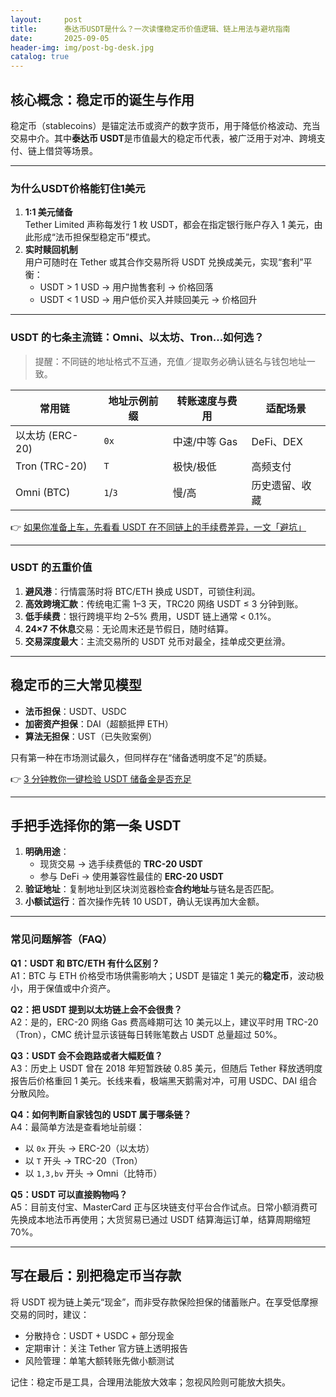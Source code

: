 ```yaml
---
layout:     post
title:      泰达币USDT是什么？一次读懂稳定币价值逻辑、链上用法与避坑指南
date:       2025-09-05
header-img: img/post-bg-desk.jpg
catalog: true
---
```


## 核心概念：稳定币的诞生与作用
稳定币（stablecoins）是锚定法币或资产的数字货币，用于降低价格波动、充当交易中介。其中**泰达币 USDT**是市值最大的稳定币代表，被广泛用于对冲、跨境支付、链上借贷等场景。

---

### 为什么USDT价格能钉住1美元
1. **1:1 美元储备**  
   Tether Limited 声称每发行 1 枚 USDT，都会在指定银行账户存入 1 美元，由此形成“法币担保型稳定币”模式。  
2. **实时赎回机制**  
   用户可随时在 Tether 或其合作交易所将 USDT 兑换成美元，实现“套利”平衡：  
   - USDT > 1 USD → 用户抛售套利 → 价格回落  
   - USDT < 1 USD → 用户低价买入并赎回美元 → 价格回升  

---

### USDT 的七条主流链：Omni、以太坊、Tron…如何选？
> 提醒：不同链的地址格式不互通，充值／提取务必确认链名与钱包地址一致。

| 常用链 | 地址示例前缀 | 转账速度与费用 | 适配场景 |
|---|---|---|---|
| 以太坊 (ERC-20) | `0x` | 中速/中等 Gas | DeFi、DEX |
| Tron (TRC-20) | `T` | 极快/极低 | 高频支付 |
| Omni (BTC) | `1`/`3` | 慢/高 | 历史遗留、收藏 |
👉 [如果你准备上车，先看看 USDT 在不同链上的手续费差异，一文「避坑」](https://okxdog.com/)

---

### USDT 的五重价值
1. **避风港**：行情震荡时将 BTC/ETH 换成 USDT，可锁住利润。  
2. **高效跨境汇款**：传统电汇需 1–3 天，TRC20 网络 USDT ≤ 3 分钟到账。  
3. **低手续费**：银行跨境平均 2–5% 费用，USDT 链上通常 < 0.1%。  
4. **24×7 不休息**交易：无论周末还是节假日，随时结算。  
5. **交易深度最大**：主流交易所的 USDT 兑币对最全，挂单成交更丝滑。

---

## 稳定币的三大常见模型
- **法币担保**：USDT、USDC  
- **加密资产担保**：DAI（超额抵押 ETH）  
- **算法无担保**：UST（已失败案例）

只有第一种在市场测试最久，但同样存在“储备透明度不足”的质疑。

👉 [3 分钟教你一键检验 USDT 储备金是否充足](https://okxdog.com/)

---

## 手把手选择你的第一条 USDT
1. **明确用途**：  
   - 现货交易 → 选手续费低的 **TRC-20 USDT**  
   - 参与 DeFi → 使用兼容性最佳的 **ERC-20 USDT**  
2. **验证地址**：复制地址到区块浏览器检查**合约地址**与链名是否匹配。  
3. **小额试运行**：首次操作先转 10 USDT，确认无误再加大金额。  

---

### 常见问题解答（FAQ）

**Q1：USDT 和 BTC/ETH 有什么区别？**  
A1：BTC 与 ETH 价格受市场供需影响大；USDT 是锚定 1 美元的**稳定币**，波动极小，用于保值或中介资产。

**Q2：把 USDT 提到以太坊链上会不会很贵？**  
A2：是的，ERC-20 网络 Gas 费高峰期可达 10 美元以上，建议平时用 TRC-20（Tron），CMC 统计显示该链每日转账笔数占 USDT 总量超过 50%。

**Q3：USDT 会不会跑路或者大幅贬值？**  
A3：历史上 USDT 曾在 2018 年短暂跌破 0.85 美元，但随后 Tether 释放透明度报告后价格重回 1 美元。长线来看，极端黑天鹅需对冲，可用 USDC、DAI 组合分散风险。

**Q4：如何判断自家钱包的 USDT 属于哪条链？**  
A4：最简单方法是查看地址前缀：  
   - 以 `0x` 开头 → ERC-20（以太坊）  
   - 以 `T` 开头 → TRC-20（Tron）  
   - 以 `1,3,bv` 开头 → Omni（比特币）

**Q5：USDT 可以直接购物吗？**  
A5：目前支付宝、MasterCard 正与区块链支付平台合作试点。日常小额消费可先换成本地法币再使用；大货贸易已通过 USDT 结算海运订单，结算周期缩短 70%。

---

## 写在最后：别把稳定币当存款
将 USDT 视为链上美元“现金”，而非受存款保险担保的储蓄账户。在享受低摩擦交易的同时，建议：

- 分散持仓：USDT + USDC + 部分现金  
- 定期审计：关注 Tether 官方链上透明报告  
- 风险管理：单笔大额转账先做小额测试

记住：稳定币是工具，合理用法能放大效率；忽视风险则可能放大损失。